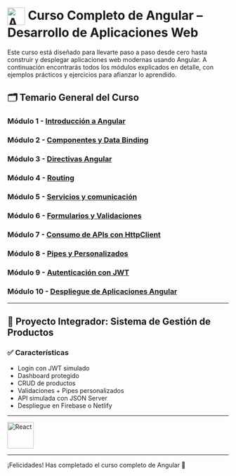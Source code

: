 # <img src="https://angular.io/assets/images/logos/angular/angular.svg" alt="Angular" width="40" style="vertical-align: middle;"/> Curso Completo de Angular – Desarrollo de Aplicaciones Web


Este curso está diseñado para llevarte paso a paso desde cero hasta construir y desplegar aplicaciones web modernas usando Angular. A continuación encontrarás todos los módulos explicados en detalle, con ejemplos prácticos y ejercicios para afianzar lo aprendido.

## 🗂️ Temario General del Curso

### Módulo 1 - [Introducción a Angular ](./Modulo_1_Introduccion_a_Angular/Modulo_1.md)
### Módulo 2 - [Componentes y Data Binding](./Modulo_2_Componentes_y_Data_Binding/Modulo_2.md)
### Módulo 3 - [Directivas Angular ](./Modulo_3_Directivas_Angular/Modulo_3.md)
### Módulo 4 - [Routing ](./Modulo_4_Routing/Modulo_4.md)
### Módulo 5 - [Servicios y comunicación](./Modulo_5_Servicios_y_Comunicación/Modulo_5.md)
### Módulo 6 - [Formularios y Validaciones ](./Modulo_6_Formularios_y_Validaciones/Modulo_6.md)
### Módulo 7 - [Consumo de APIs con HttpClient ](./Modulo_7_Consumo_de_APIs_con_HttpClient/Modulo_7.md)
### Módulo 8 - [Pipes y Personalizados ](./Modulo_8_Pipes_y_Personalizado/Modulo_8.md)
### Módulo 9 - [Autenticación con JWT](./Modulo_9_Autenticación_con_JWT/Modulo_9.md)
### Módulo 10 - [Despliegue de Aplicaciones Angular](./Modulo_10_Despliegue_de_Aplicaciones_Angular/Modulo_10.md)

---

## 💼 Proyecto Integrador: Sistema de Gestión de Productos

### ✅ Características
- Login con JWT simulado
- Dashboard protegido
- CRUD de productos
- Validaciones + Pipes personalizados
- API simulada con JSON Server
- Despliegue en Firebase o Netlify

---

<a href="https://github.com/Eracres/React">
  <img src="https://upload.wikimedia.org/wikipedia/commons/a/a7/React-icon.svg" alt="React" width="60"/>
</a>


---

¡Felicidades! Has completado el curso completo de Angular 🎉

